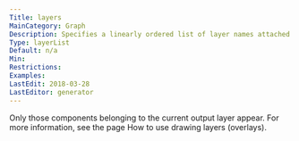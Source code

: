 ```yaml
---
Title: layers
MainCategory: Graph
Description: Specifies a linearly ordered list of layer names attached to the graph The graph is then output in separate layers.
Type: layerList
Default: n/a
Min: 
Restrictions: 
Examples: 
LastEdit: 2018-03-28
LastEditor: generator
---
```


Only those components belonging to the current output layer appear. For more information, see the page How to use drawing layers (overlays).
